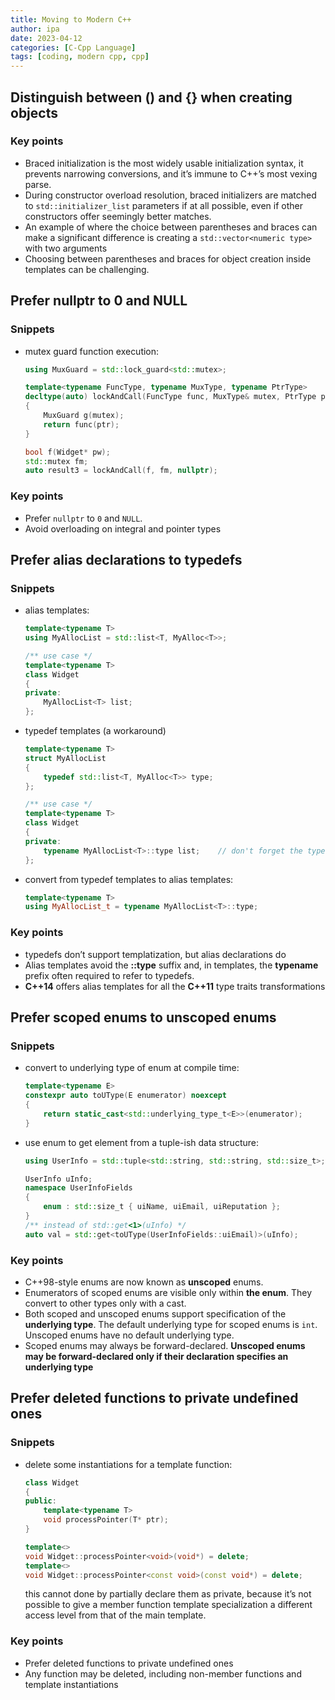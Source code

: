 ```yaml
---
title: Moving to Modern C++
author: ipa
date: 2023-04-12
categories: [C-Cpp Language]
tags: [coding, modern cpp, cpp]
---
```


## Distinguish between () and {} when creating objects

### Key points

- Braced initialization is the most widely usable initialization syntax, it prevents narrowing conversions, and it’s immune to C++’s most vexing parse.
- During constructor overload resolution, braced initializers are matched to `std::initializer_list` parameters if at all possible, even if other constructors offer seemingly better matches.
- An example of where the choice between parentheses and braces can make a significant difference is creating a `std::vector<numeric type>` with two arguments
- Choosing between parentheses and braces for object creation inside templates can be challenging.

## Prefer nullptr to 0 and NULL

### Snippets

- mutex guard function execution:

  ```c++
  using MuxGuard = std::lock_guard<std::mutex>;
  
  template<typename FuncType, typename MuxType, typename PtrType>
  decltype(auto) lockAndCall(FuncType func, MuxType& mutex, PtrType ptr)
  {
      MuxGuard g(mutex);
      return func(ptr);
  }
  
  bool f(Widget* pw);
  std::mutex fm;
  auto result3 = lockAndCall(f, fm, nullptr);
  ```

### Key points

- Prefer `nullptr` to `0` and `NULL`.  
- Avoid overloading on integral and pointer types  

## Prefer alias declarations to typedefs

### Snippets

- alias templates:

  ```c++
  template<typename T>
  using MyAllocList = std::list<T, MyAlloc<T>>;
  
  /** use case */
  template<typename T>
  class Widget 
  {
  private:
      MyAllocList<T> list;
  };
  ```

- typedef templates (a workaround)

  ```c++
  template<typename T>
  struct MyAllocList 
  {
      typedef std::list<T, MyAlloc<T>> type;
  };
  
  /** use case */
  template<typename T>
  class Widget 
  {
  private:
      typename MyAllocList<T>::type list;    // don't forget the typename and ::type
  };
  ```

- convert from typedef templates to alias templates:

  ```c++
  template<typename T>
  using MyAllocList_t = typename MyAllocList<T>::type;
  ```

### Key points

- typedefs don’t support templatization, but alias declarations do
- Alias templates avoid the **::type** suffix and, in templates, the **typename** prefix often required to refer to typedefs.
- **C++14** offers alias templates for all the **C++11** type traits transformations  

## Prefer scoped enums to unscoped enums

### Snippets

- convert to underlying type of enum at compile time:

  ```c++
  template<typename E>
  constexpr auto toUType(E enumerator) noexcept
  {
      return static_cast<std::underlying_type_t<E>>(enumerator);
  }
  ```
- use enum to get element from a tuple-ish data structure:

  ```c++
  using UserInfo = std::tuple<std::string, std::string, std::size_t>;
  
  UserInfo uInfo;
  namespace UserInfoFields
  {
      enum : std::size_t { uiName, uiEmail, uiReputation };
  }
  /** instead of std::get<1>(uInfo) */
  auto val = std::get<toUType(UserInfoFields::uiEmail)>(uInfo);
  ```


### Key points

- C++98-style enums are now known as **unscoped** enums.
- Enumerators of scoped enums are visible only within **the enum**. They convert to other types only with a cast.
- Both scoped and unscoped enums support specification of the **underlying type**. The default underlying type for scoped enums is `int`. Unscoped enums have no default underlying type.
- Scoped enums may always be forward-declared. **Unscoped enums may be forward-declared only if their declaration specifies an underlying type**

## Prefer deleted functions to private undefined ones

### Snippets

- delete some instantiations for a template function:

  ```c++
  class Widget 
  {
  public:
      template<typename T>
      void processPointer(T* ptr);
  }
  
  template<>
  void Widget::processPointer<void>(void*) = delete;
  template<>
  void Widget::processPointer<const void>(const void*) = delete;
  ```

  this cannot done by partially declare them as private, because it’s not possible to give a member function template specialization a different access level from that of the main template.   

### Key points

- Prefer deleted functions to private undefined ones
- Any function may be deleted, including non-member functions and template instantiations
